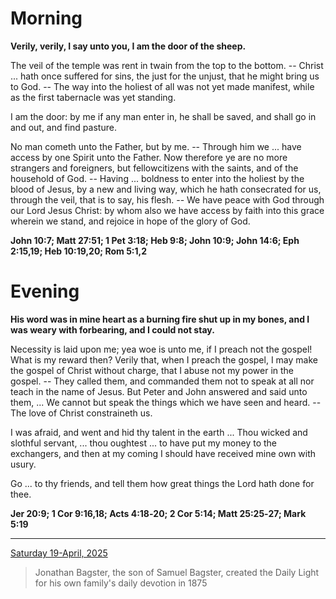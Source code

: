 # Morning

**Verily, verily, I say unto you, I am the door of the sheep.**
 
The veil of the temple was rent in twain from the top to the bottom. -- Christ ... hath once suffered for sins, the just for the unjust, that he might bring us to God. -- The way into the holiest of all was not yet made manifest, while as the first tabernacle was yet standing.
 
I am the door: by me if any man enter in, he shall be saved, and shall go in and out, and find pasture.
 
No man cometh unto the Father, but by me. -- Through him we ... have access by one Spirit unto the Father. Now therefore ye are no more strangers and foreigners, but fellowcitizens with the saints, and of the household of God. -- Having ... boldness to enter into the holiest by the blood of Jesus, by a new and living way, which he hath consecrated for us, through the veil, that is to say, his flesh. -- We have peace with God through our Lord Jesus Christ: by whom also we have access by faith into this grace wherein we stand, and rejoice in hope of the glory of God.  

**John 10:7; Matt 27:51; 1 Pet 3:18; Heb 9:8; John 10:9; John 14:6; Eph 2:15,19; Heb 10:19,20; Rom 5:1,2**

# Evening

**His word was in mine heart as a burning fire shut up in my bones, and I was weary with forbearing, and I could not stay.**
 
Necessity is laid upon me; yea woe is unto me, if I preach not the gospel! What is my reward then? Verily that, when I preach the gospel, I may make the gospel of Christ without charge, that I abuse not my power in the gospel. -- They called them, and commanded them not to speak at all nor teach in the name of Jesus. But Peter and John answered and said unto them, ... We cannot but speak the things which we have seen and heard. -- The love of Christ constraineth us.
 
I was afraid, and went and hid thy talent in the earth ... Thou wicked and slothful servant, ... thou oughtest ... to have put my money to the exchangers, and then at my coming I should have received mine own with usury.
 
Go ... to thy friends, and tell them how great things the Lord hath done for thee.  

**Jer 20:9; 1 Cor 9:16,18; Acts 4:18‑20; 2 Cor 5:14; Matt 25:25‑27; Mark 5:19**

---

[Saturday 19-April, 2025](https://t.me/s/daily_light)

> Jonathan Bagster, the son of Samuel Bagster, created the Daily Light for his own family's daily devotion in 1875

